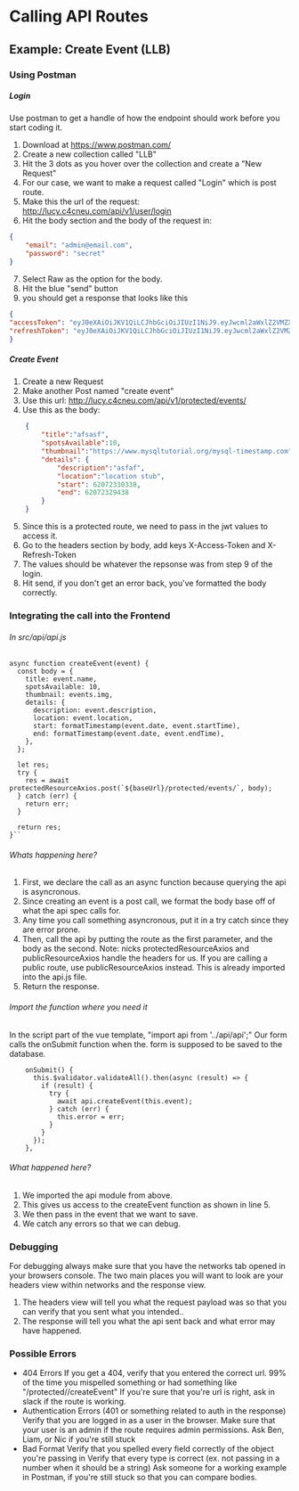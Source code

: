 # Calling API Routes
## Example: Create Event (LLB)
### Using Postman
##### Login 
Use postman to get a handle of how the endpoint should work before you start coding it. 
1. Download at https://www.postman.com/
2. Create a new collection called "LLB"
3. Hit the 3 dots as you hover over the collection and create a "New Request"
4. For our case, we want to make a request called "Login" which is post route.
5. Make this the url of the request: http://lucy.c4cneu.com/api/v1/user/login
6. Hit the body section and the body of the request in:
```json
{
	"email": "admin@email.com",
	"password": "secret"
}
```
7. Select Raw as the option for the body.
8. Hit the blue "send" button
9. you should get a response that looks like this
```json
{
"accessToken": "eyJ0eXAiOiJKV1QiLCJhbGciOiJIUzI1NiJ9.eyJwcml2aWxlZ2VMZXZlbCI6MiwiaXNzIjoiYzRjIiwiZXhwIjoxNTg2NzMzNzkwLCJ1c2VySWQiOjd9.mqcIs4iRduXAXxu40IepjrMnc1ZOJlZUHyr_edOIcqo",
"refreshToken": "eyJ0eXAiOiJKV1QiLCJhbGciOiJIUzI1NiJ9.eyJwcml2aWxlZ2VMZXZlbCI6MiwiaXNzIjoiYzRjIiwiZXhwIjoxNTg3MzM2NzkwLCJ1c2VySWQiOjd9.CzOSnbhjeGYZCXrMWtgoH9y3Xrs_uUUNOucmWfZGD_0"
}
```

##### Create Event
1. Create a new Request
2. Make another Post named "create event"
3. Use this url: http://lucy.c4cneu.com/api/v1/protected/events/
4. Use this as the body: 
```json
    {
    	"title":"afsasf",
    	"spotsAvailable":10,
    	"thumbnail":"https://www.mysqltutorial.org/mysql-timestamp.com",
    	"details": {
    		"description":"asfaf",
    		"location":"location stub",
    		"start": 62072330338,
    		"end": 62072329438
    	}
    }
```
5. Since this is a protected route, we need to pass in the jwt values to access it.
6. Go to the headers section by body, add keys X-Access-Token and X-Refresh-Token
7. The values should be whatever the repsonse was from step 9 of the login.
8. Hit send, if you don't get an error back, you've formatted the body correctly.

### Integrating the call into the Frontend
###### In src/api/api.js

    async function createEvent(event) {
      const body = {
        title: event.name,
        spotsAvailable: 10,
        thumbnail: events.img,
        details: {
          description: event.description,
          location: event.location,
          start: formatTimestamp(event.date, event.startTime),
          end: formatTimestamp(event.date, event.endTime),
        },
      };
    
      let res;
      try {
        res = await protectedResourceAxios.post(`${baseUrl}/protected/events/`, body);
      } catch (err) {
        return err;
      }
    
      return res;
    }``

###### Whats happening here?
1. First, we declare the call as an async function because querying the api is asyncronous.
2. Since creating an event is a post call, we format the body base off of what the api spec calls for.
3. Any time you call something asyncronous, put it in a try catch since they are error prone.
4. Then, call the api by putting the route as the first parameter, and the body as the second. Note: nicks protectedResourceAxios and publicResourceAxios handle the headers for us. If you are calling a public route, use publicResourceAxios instead. This is already imported into the api.js file.
5. Return the response.

###### Import the function where you need it
In the script part of the vue template, "import api from '../api/api';"
Our form calls the onSubmit function when the. form is supposed to be saved to the database.
    
        onSubmit() {
          this.$validator.validateAll().then(async (result) => {
            if (result) {
              try {
                await api.createEvent(this.event);
              } catch (err) {
                this.error = err;
              }
            }
          });
        },
     
###### What happened here?
1. We imported the api module from above.
2. This gives us access to the createEvent function as shown in line 5.
3. We then pass in the event that we want to save.
3. We catch any errors so that we can debug.

### Debugging
For debugging always make sure that you have the networks tab opened in your browsers console.
The two main places you will want to look are your headers view within networks and the response view. 
1. The headers view will tell you what the request payload was so that you can verify that you sent what you intended..
2. The response will tell you what the api sent back and what error may have happened.

### Possible Errors
- 404 Errors
	If you get a 404, verify that you entered the correct url. 99% of the time you mispelled something or had something like "/protected//createEvent"
	If you're sure that you're url is right, ask in slack if the route is working.
- Authentication Errors (401 or something related to auth in the response)
	Verify that you are logged in as a user in the browser.
	Make sure that your user is an admin if the route requires admin permissions.
	Ask Ben, Liam, or Nic if you're still stuck
- Bad Format
	Verify that you spelled every field correctly of the object you're passing in
	Verify that every type is correct (ex. not passing in a number when it should be a string)
	Ask someone for a working example in Postman, if you're still stuck so that you can compare bodies.


